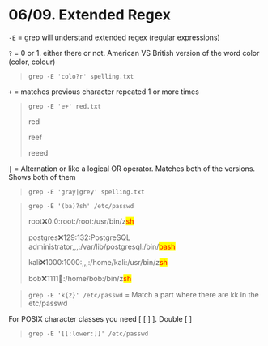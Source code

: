 # 06/09. Extended Regex

`-E` = grep will understand extended regex (regular expressions)

`?` = 0 or 1. either there or not. American VS British version of the word color (color, colour)

> `grep -E 'colo?r' spelling.txt`

`+` = matches previous character repeated 1 or more times&#x20;

> `grep -E 'e+' red.txt`
>
> red
>
> reef
>
> reeed

`|` = Alternation or like a logical OR operator. Matches both of the versions. Shows both of them

> `grep -E 'gray|grey' spelling.txt`



> `grep -E '(ba)?sh' /etc/passwd`
>
> root:x:0:0:root:/root:/usr/bin/z<mark style="color:red;">sh</mark>&#x20;
>
> postgres:x:129:132:PostgreSQL administrator,,,:/var/lib/postgresql:/bin/<mark style="color:red;">bash</mark>&#x20;
>
> kali:x:1000:1000:,,,:/home/kali:/usr/bin/z<mark style="color:red;">sh</mark>&#x20;
>
> bob:x:1111:100::/home/bob:/bin/z<mark style="color:red;">sh</mark>

> `grep -E 'k{2}' /etc/passwd` = Match a part where there are kk in the etc/passwd

For POSIX character classes you need \[ \[ ] ]. Double \[ ]

> `grep -E '[[:lower:]]' /etc/passwd`

